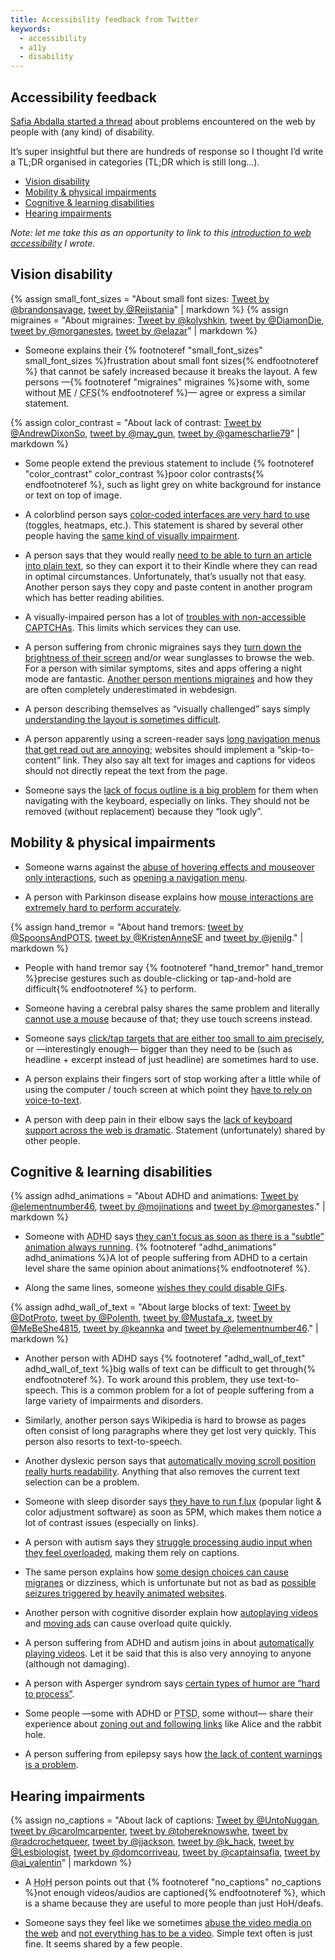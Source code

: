 ```yaml
---
title: Accessibility feedback from Twitter
keywords:
  - accessibility
  - a11y
  - disability
---
```


## Accessibility feedback

[Safia Abdalla started a thread](https://twitter.com/captainsafia/status/871056480799162368) about problems encountered on the web by people with (any kind) of disability.

It’s super insightful but there are hundreds of response so I thought I’d write a TL;DR organised in categories (TL;DR which is still long…).

- [Vision disability](#vision-disability)
- [Mobility & physical impairments](#mobility-physical-impairments)
- [Cognitive & learning disabilities](#cognitive-learning-disabilities)
- [Hearing impairments](#hearing-impairments)

_Note: let me take this as an opportunity to link to this [introduction to web accessibility](https://gist.github.com/HugoGiraudel/5150c87d807f629ab006e2f6d2d9e86c) I wrote._

## Vision disability

{% assign small_font_sizes = "About small font sizes: [Tweet by @brandonsavage](https://twitter.com/brandonsavage/status/871067906414608387), [tweet by @Rejistania](https://twitter.com/Rejistania/status/871103754409582592)" | markdown %} {% assign migraines = "About migraines: [Tweet by @kolyshkin](https://twitter.com/kolyshkin/status/871118386754801664), [tweet by @DiamonDie](https://twitter.com/DiamonDie/status/871064350097854464), [tweet by @morganestes](https://twitter.com/morganestes/status/871070319129145348), [tweet by @elazar](https://twitter.com/elazar/status/871070831970885634)" | markdown %}

- Someone explains their {% footnoteref "small_font_sizes" small_font_sizes %}frustration about small font sizes{% endfootnoteref %} that cannot be safely increased because it breaks the layout. A few persons —{% footnoteref "migraines" migraines %}some with, some without <abbr title="Myalgic Encephalopathy">ME</abbr> / <abbr title="Chronic Fatigue Syndrome">CFS</abbr>{% endfootnoteref %}— agree or express a similar statement.

{% assign color_contrast = "About lack of contrast: [Tweet by @AndrewDixonSo](https://twitter.com/AndrewDixonSo/status/871062142799142913), [tweet by @may_gun](https://twitter.com/may_gun/status/871175194328539136), [tweet by @gamescharlie79](https://twitter.com/gamescharlie79/status/871069372655087617)" | markdown %}

- Some people extend the previous statement to include {% footnoteref "color_contrast" color_contrast %}poor color contrasts{% endfootnoteref %}, such as light grey on white background for instance or text on top of image.

- A colorblind person says [color-coded interfaces are very hard to use](https://twitter.com/AndrewDixonSo/status/871279577758392321) (toggles, heatmaps, etc.). This statement is shared by several other people having the [same kind of visually impairment](https://twitter.com/may_gun/status/871204180345729024).

- A person says that they would really [need to be able to turn an article into plain text](https://twitter.com/kalcobalt/status/871190773038841857), so they can export it to their Kindle where they can read in optimal circumstances. Unfortunately, that’s usually not that easy. Another person says they copy and paste content in another program which has better reading abilities.

- A visually-impaired person has a lot of [troubles with non-accessible CAPTCHAs](https://twitter.com/AndrewDixonSo/status/871083590456492032). This limits which services they can use.

- A person suffering from chronic migraines says they [turn down the brightness of their screen](https://twitter.com/xpyrrh/status/871085248250957824) and/or wear sunglasses to browse the web. For a person with similar symptoms, sites and apps offering a night mode are fantastic. [Another person mentions migraines](https://twitter.com/ai_valentin/status/871128305235361793) and how they are often completely underestimated in webdesign.

- A person describing themselves as “visually challenged” says simply [understanding the layout is sometimes difficult](https://twitter.com/AndrewDixonSo/status/871081499608588288).

- A person apparently using a screen-reader says [long navigation menus that get read out are annoying](https://twitter.com/AndrewDixonSo/status/871187732109840384); websites should implement a “skip-to-content” link. They also say alt text for images and captions for videos should not directly repeat the text from the page.

- Someone says the [lack of focus outline is a big problem](https://twitter.com/NutonDev/status/871096476423925761) for them when navigating with the keyboard, especially on links. They should not be removed (without replacement) because they “look ugly”.

## Mobility & physical impairments

- Someone warns against the [abuse of hovering effects and mouseover only interactions](https://twitter.com/zkline/status/871063757715193856), such as [opening a navigation menu](https://twitter.com/lizl_genealogy/status/871093933710876673).

- A person with Parkinson disease explains how [mouse interactions are extremely hard to perform accurately](https://twitter.com/KodierKroete/status/871175620146982912).

{% assign hand_tremor = "About hand tremors: [tweet by @SpoonsAndPOTS](https://twitter.com/SpoonsAndPOTS/status/871185534814531585), [tweet by @KristenAnneSF](https://twitter.com/KristenAnneSF/status/871230651357331460) and [tweet by @jenilg](https://twitter.com/jenilg/status/871187106936360960)." | markdown %}

- People with hand tremor say {% footnoteref "hand_tremor" hand_tremor %}precise gestures such as double-clicking or tap-and-hold are difficult{% endfootnoteref %} to perform.

- Someone having a cerebral palsy shares the same problem and literally [cannot use a mouse](https://twitter.com/garyrozanc/status/871061173545963522) because of that; they use touch screens instead.

- Someone says [click/tap targets that are either too small to aim precisely](https://twitter.com/csixty4/status/871116171566862337), or —interestingly enough— bigger than they need to be (such as headline + excerpt instead of just headline) are sometimes hard to use.

- A person explains their fingers sort of stop working after a little while of using the computer / touch screen at which point they [have to rely on voice-to-text](https://twitter.com/WhitCoko/status/871108709652496385).

- A person with deep pain in their elbow says the [lack of keyboard support across the web is dramatic](https://twitter.com/marcysutton/status/871221541526228993). Statement (unfortunately) shared by other people.

## Cognitive & learning disabilities

{% assign adhd_animations = "About ADHD and animations: [Tweet by @elementnumber46](https://twitter.com/elementnumber46/status/871064762481872897), [tweet by @mojinations](https://twitter.com/mojinations/status/871173727601307648) and [tweet by @morganestes](https://twitter.com/morganestes/status/871070319129145348)." | markdown %}

- Someone with <abbr title="Attention Deficit Hyperactivity Disorder">ADHD</abbr> says [they can’t focus as soon as there is a “subtle” animation always running](https://twitter.com/tigt_/status/871061419600510978). {% footnoteref "adhd_animations" adhd_animations %}A lot of people suffering from ADHD to a certain level share the same opinion about animations{% endfootnoteref %}.

- Along the same lines, someone [wishes they could disable GIFs](https://twitter.com/DaxAeterna/status/871205860285988865).

{% assign adhd_wall_of_text = "About large blocks of text: [Tweet by @DotProto](https://twitter.com/DotProto/status/871231522455433216), [tweet by @Polenth](https://twitter.com/Polenth/status/871080703370424321), [tweet by @Mustafa_x](https://twitter.com/Mustafa_x/status/871138503408615428), [tweet by @MeBeShe4815](https://twitter.com/MeBeShe4815/status/871082326578548736), [tweet by @keannka](https://twitter.com/keannka/status/871093540100689921) and [tweet by @elementnumber46](https://twitter.com/elementnumber46/status/871064762481872897)." | markdown %}

- Another person with ADHD says {% footnoteref "adhd_wall_of_text" adhd_wall_of_text %}big walls of text can be difficult to get through{% endfootnoteref %}. To work around this problem, they use text-to-speech. This is a common problem for a lot of people suffering from a large variety of impairments and disorders.

- Similarly, another person says Wikipedia is hard to browse as pages often consist of long paragraphs where they get lost very quickly. This person also resorts to text-to-speech.

- Another dyslexic person says that [automatically moving scroll position really hurts readability](https://twitter.com/nothe/status/871271420545744896). Anything that also removes the current text selection can be a problem.

- Someone with sleep disorder says [they have to run f.lux](https://twitter.com/tigt_/status/871061632155340800) (popular light & color adjustment software) as soon as 5PM, which makes them notice a lot of contrast issues (especially on links).

- A person with autism says they [struggle processing audio input when they feel overloaded](https://twitter.com/UntoNuggan/status/871063283951960064), making them rely on captions.

- The same person explains how [some design choices can cause migranes](https://twitter.com/UntoNuggan/status/871057829519667200) or dizziness, which is unfortunate but not as bad as [possible seizures triggered by heavily animated websites](https://twitter.com/UntoNuggan/status/871058016585613312).

- Another person with cognitive disorder explain how [autoplaying videos](https://twitter.com/CatherineKlatt/status/871090518377324544) and [moving ads](https://twitter.com/ProfBanks/status/871132148278972417) can cause overload quite quickly.

- A person suffering from ADHD and autism joins in about [automatically playing videos](https://twitter.com/elementnumber46/status/871065807165558786). Let it be said that this is also very annoying to anyone (although not damaging).

- A person with Asperger syndrom says [certain types of humor are “hard to process”](https://twitter.com/pherring/status/871087733661462528).

- Some people —some with ADHD or <abbr title="Post Traumatic Stress Disorder">PTSD</abbr>, some without— share their experience about [zoning out and following links](https://twitter.com/sliminality/status/871240090181390336) like Alice and the rabbit hole.

- A person suffering from epilepsy says how [the lack of content warnings is a problem](https://twitter.com/angeltrainee/status/871267069068681216).

## Hearing impairments

{% assign no_captions = "About lack of captions: [Tweet by @UntoNuggan](https://twitter.com/UntoNuggan/status/871063079861268481), [tweet by @carolmcarpenter](https://twitter.com/carolmcarpenter/status/871067344038219776), [tweet by @tohereknowswhe](https://twitter.com/tohereknowswhe/status/871061025642229761), [tweet by @radcrochetqueer](https://twitter.com/radcrochetqueer/status/871104664544137216), [tweet by @jjackson](https://twitter.com/jjackson/status/871209439856009216), [tweet by @k_hack](https://twitter.com/k_hack/status/871189568187322368), [tweet by @Lesbiologist](https://twitter.com/Lesbiologist/status/871108939126939648), [tweet by @domcorriveau](https://twitter.com/domcorriveau/status/871259653170020352), [tweet by @captainsafia](https://twitter.com/captainsafia/status/871061635485577217), [tweet by @ai_valentin](https://twitter.com/ai_valentin/status/871128518717046785)" | markdown %}

- A <abbr title="Hard of Hearing">HoH</abbr> person points out that {% footnoteref "no_captions" no_captions %}not enough videos/audios are captioned{% endfootnoteref %}, which is a shame because they are useful to more people than just HoH/deafs.

- Someone says they feel like we sometimes [abuse the video media on the web](https://twitter.com/Polenth/status/871080703370424321) and [not everything has to be a video](https://twitter.com/Lesbiologist/status/871109089740210176). Simple text often is just fine. It seems shared by a few people.
